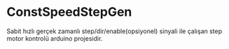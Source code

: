 # ConstSpeedStepGen
Sabit hızlı gerçek zamanlı step/dir/enable(opsiyonel) sinyali ile çalışan step motor kontrolü arduino projesidir.
